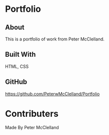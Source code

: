 # Portfolio

## About
This is a portfolio of work from Peter McClelland.

## Built With
HTML, CSS

## GitHub
https://github.com/PeterwMcClelland/Portfolio

# Contributers
Made By Peter McClelland